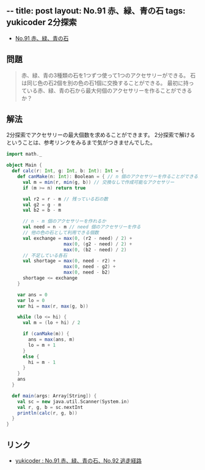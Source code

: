--
title: post
layout: No.91 赤、緑、青の石
tags: yukicoder 2分探索
--

- [No.91 赤、緑、青の石](http://yukicoder.me/problems/200)

## 問題

> 赤、緑、青の3種類の石を1つずつ使って1つのアクセサリーができる。
> 石は同じ色の石2個を別の色の石1個に交換することができる。
> 最初に持っている赤、緑、青の石から最大何個のアクセサリーを作ることができるか？

## 解法

2分探索でアクセサリーの最大個数を求めることができます。
2分探索で解けるということは、参考リンクをみるまで気がつきませんでした。


```scala
import math._

object Main {
  def calc(r: Int, g: Int, b: Int): Int = {
    def canMake(n: Int): Boolean = { // n 個のアクセサリーを作ることができるか
      val m = min(r, min(g, b)) // 交換なしで作成可能なアクセサリー
      if (m >= n) return true

      val r2 = r - m // 残っている石の数
      val g2 = g - m
      val b2 = b - m

      // n - m 個のアクセサリーを作れるか
      val need = n - m // need 個のアクセサリーを作る
      // 他の色の石として利用できる個数
      val exchange = max(0, (r2 - need) / 2) +
                     max(0, (g2 - need) / 2) +
                     max(0, (b2 - need) / 2)
      // 不足している各石
      val shortage = max(0, need - r2) +
                     max(0, need - g2) +
                     max(0, need - b2)
      shortage <= exchange
    }

    var ans = 0
    var lo = 0
    var hi = max(r, max(g, b))

    while (lo <= hi) {
      val m = (lo + hi) / 2

      if (canMake(m)) {
        ans = max(ans, m)
        lo = m + 1
      }
      else {
        hi = m - 1
      }
    }
    ans
  }

  def main(args: Array[String]) {
    val sc = new java.util.Scanner(System.in)
    val r, g, b = sc.nextInt
    println(calc(r, g, b))
  }
}
```

## リンク

- [yukicoder : No.91 赤、緑、青の石、No.92 逃走経路](http://kmjp.hatenablog.jp/entry/2014/12/08/0930)

